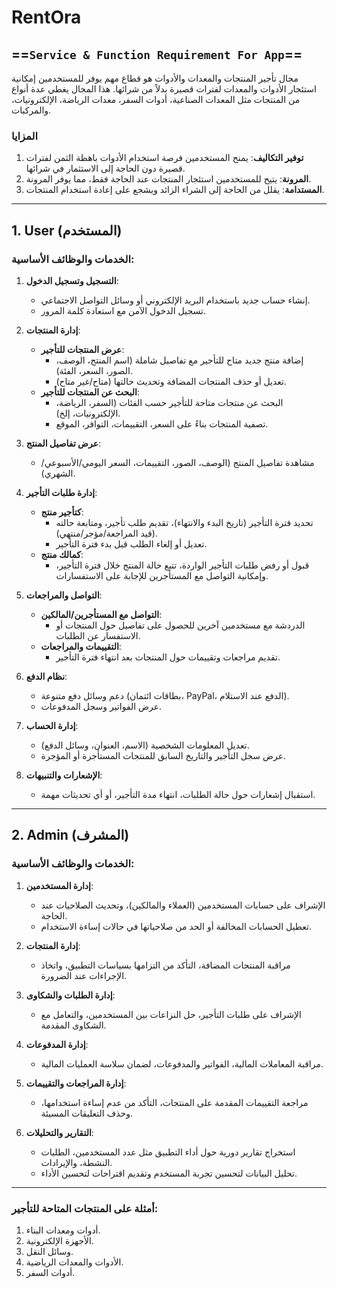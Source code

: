 # RentOra

## ==**`Service & Function Requirement For App`**==

مجال تأجير المنتجات والمعدات والأدوات هو قطاع مهم يوفر للمستخدمين إمكانية استئجار الأدوات والمعدات لفترات قصيرة بدلاً من شرائها. هذا المجال يغطي عدة أنواع من المنتجات مثل المعدات الصناعية، أدوات السفر، معدات الرياضة، الإلكترونيات، والمركبات.

### المزايا 
1. **توفير التكاليف**: يمنح المستخدمين فرصة استخدام الأدوات باهظة الثمن لفترات قصيرة دون الحاجة إلى الاستثمار في شرائها.
2. **المرونة**: يتيح للمستخدمين استئجار المنتجات عند الحاجة فقط، مما يوفر المرونة.
3. **المستدامة**: يقلل من الحاجة إلى الشراء الزائد ويشجع على إعادة استخدام المنتجات.
---

## **1. User (المستخدم)**

### **الخدمات والوظائف الأساسية:**

1. **التسجيل وتسجيل الدخول**:
   - إنشاء حساب جديد باستخدام البريد الإلكتروني أو وسائل التواصل الاجتماعي.
   - تسجيل الدخول الآمن مع استعادة كلمة المرور.

2. **إدارة المنتجات**:
   - **عرض المنتجات للتأجير**:
     - إضافة منتج جديد متاح للتأجير مع تفاصيل شاملة (اسم المنتج، الوصف، الصور، السعر، الفئة).
     - تعديل أو حذف المنتجات المضافة وتحديث حالتها (متاح/غير متاح).
   - **البحث عن المنتجات للتأجير**:
     - البحث عن منتجات متاحة للتأجير حسب الفئات (السفر، الرياضة، الإلكترونيات، إلخ).
     - تصفية المنتجات بناءً على السعر، التقييمات، التوافر، الموقع.

3. **عرض تفاصيل المنتج**:
   - مشاهدة تفاصيل المنتج (الوصف، الصور، التقييمات، السعر اليومي/الأسبوعي/الشهري).

4. **إدارة طلبات التأجير**:
   - **كتأجير منتج**: 
     - تحديد فترة التأجير (تاريخ البدء والانتهاء)، تقديم طلب تأجير، ومتابعة حالته (قيد المراجعة/مؤجر/منتهي).
     - تعديل أو إلغاء الطلب قبل بدء فترة التأجير.
   - **كمالك منتج**:
     - قبول أو رفض طلبات التأجير الواردة، تتبع حالة المنتج خلال فترة التأجير، وإمكانية التواصل مع المستأجرين للإجابة على الاستفسارات.

5. **التواصل والمراجعات**:
   - **التواصل مع المستأجرين/المالكين**: 
     - الدردشة مع مستخدمين آخرين للحصول على تفاصيل حول المنتجات أو الاستفسار عن الطلبات.
   - **التقييمات والمراجعات**:
     - تقديم مراجعات وتقييمات حول المنتجات بعد انتهاء فترة التأجير.

6. **نظام الدفع**:
   - دعم وسائل دفع متنوعة (بطاقات ائتمان، PayPal، الدفع عند الاستلام).
   - عرض الفواتير وسجل المدفوعات.

7. **إدارة الحساب**:
   - تعديل المعلومات الشخصية (الاسم، العنوان، وسائل الدفع).
   - عرض سجل التأجير والتاريخ السابق للمنتجات المستأجرة أو المؤجرة.

8. **الإشعارات والتنبيهات**:
   - استقبال إشعارات حول حالة الطلبات، انتهاء مدة التأجير، أو أي تحديثات مهمة.

---

## **2. Admin (المشرف)**

### **الخدمات والوظائف الأساسية:**

1. **إدارة المستخدمين**:
   - الإشراف على حسابات المستخدمين (العملاء والمالكين)، وتحديث الصلاحيات عند الحاجة.
   - تعطيل الحسابات المخالفة أو الحد من صلاحياتها في حالات إساءة الاستخدام.

2. **إدارة المنتجات**:
   - مراقبة المنتجات المضافة، التأكد من التزامها بسياسات التطبيق، واتخاذ الإجراءات عند الضرورة.

3. **إدارة الطلبات والشكاوى**:
   - الإشراف على طلبات التأجير، حل النزاعات بين المستخدمين، والتعامل مع الشكاوى المقدمة.

4. **إدارة المدفوعات**:
   - مراقبة المعاملات المالية، الفواتير والمدفوعات، لضمان سلاسة العمليات المالية.

5. **إدارة المراجعات والتقييمات**:
   - مراجعة التقييمات المقدمة على المنتجات، التأكد من عدم إساءة استخدامها، وحذف التعليقات المسيئة.

6. **التقارير والتحليلات**:
   - استخراج تقارير دورية حول أداء التطبيق مثل عدد المستخدمين، الطلبات النشطة، والإيرادات.
   - تحليل البيانات لتحسين تجربة المستخدم وتقديم اقتراحات لتحسين الأداء.

---

### أمثلة على المنتجات المتاحة للتأجير:
1. أدوات ومعدات البناء.
2. الأجهزة الإلكترونية.
3. وسائل النقل.
4. الأدوات والمعدات الرياضية.
5. أدوات السفر.

